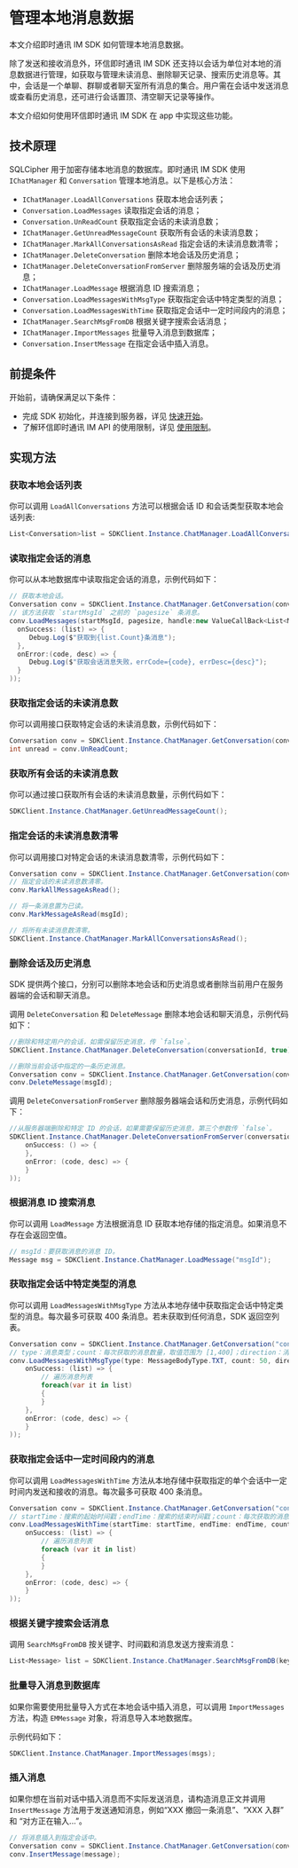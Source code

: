 # 管理本地消息数据

<Toc />

本文介绍即时通讯 IM SDK 如何管理本地消息数据。

除了发送和接收消息外，环信即时通讯 IM SDK 还支持以会话为单位对本地的消息数据进行管理，如获取与管理未读消息、删除聊天记录、搜索历史消息等。其中，会话是一个单聊、群聊或者聊天室所有消息的集合。用户需在会话中发送消息或查看历史消息，还可进行会话置顶、清空聊天记录等操作。

本文介绍如何使用环信即时通讯 IM SDK 在 app 中实现这些功能。

## 技术原理

SQLCipher 用于加密存储本地消息的数据库。即时通讯 IM SDK 使用 `IChatManager` 和 `Conversation` 管理本地消息。以下是核心方法：

- `IChatManager.LoadAllConversations` 获取本地会话列表；
- `Conversation.LoadMessages` 读取指定会话的消息；
- `Conversation.UnReadCount` 获取指定会话的未读消息数；
- `IChatManager.GetUnreadMessageCount` 获取所有会话的未读消息数；
- `IChatManager.MarkAllConversationsAsRead` 指定会话的未读消息数清零；
- `IChatManager.DeleteConversation` 删除本地会话及历史消息；
- `IChatManager.DeleteConversationFromServer` 删除服务端的会话及历史消息；
- `IChatManager.LoadMessage` 根据消息 ID 搜索消息；
- `Conversation.LoadMessagesWithMsgType` 获取指定会话中特定类型的消息；
- `Conversation.LoadMessagesWithTime` 获取指定会话中一定时间段内的消息；
- `IChatManager.SearchMsgFromDB` 根据关键字搜索会话消息；
- `IChatManager.ImportMessages` 批量导入消息到数据库；
- `Conversation.InsertMessage` 在指定会话中插入消息。

## 前提条件

开始前，请确保满足以下条件：

- 完成 SDK 初始化，并连接到服务器，详见 [快速开始](quickstart.html)。
- 了解环信即时通讯 IM API 的使用限制，详见 [使用限制](/product/limitation.html)。

## 实现方法

### 获取本地会话列表

你可以调用 `LoadAllConversations` 方法可以根据会话 ID 和会话类型获取本地会话列表:

```csharp
List<Conversation>list = SDKClient.Instance.ChatManager.LoadAllConversations();
```

### 读取指定会话的消息

你可以从本地数据库中读取指定会话的消息，示例代码如下：

```csharp
// 获取本地会话。
Conversation conv = SDKClient.Instance.ChatManager.GetConversation(conversationId, convType);
// 该方法获取 `startMsgId` 之前的 `pagesize` 条消息。
conv.LoadMessages(startMsgId, pagesize, handle:new ValueCallBack<List<Message>>(
  onSuccess: (list) => {
     Debug.Log($"获取到{list.Count}条消息");
  },
  onError:(code, desc) => {
     Debug.Log($"获取会话消息失败，errCode={code}, errDesc={desc}");
  }
));
```

### 获取指定会话的未读消息数

你可以调用接口获取特定会话的未读消息数，示例代码如下：

```csharp
Conversation conv = SDKClient.Instance.ChatManager.GetConversation(conversationId, convType);
int unread = conv.UnReadCount;
```

### 获取所有会话的未读消息数

你可以通过接口获取所有会话的未读消息数量，示例代码如下：

```csharp
SDKClient.Instance.ChatManager.GetUnreadMessageCount();
```

### 指定会话的未读消息数清零

你可以调用接口对特定会话的未读消息数清零，示例代码如下：

```csharp
Conversation conv = SDKClient.Instance.ChatManager.GetConversation(conversationId, convType);
// 指定会话的未读消息数清零。
conv.MarkAllMessageAsRead();

// 将一条消息置为已读。
conv.MarkMessageAsRead(msgId);

// 将所有未读消息数清零。
SDKClient.Instance.ChatManager.MarkAllConversationsAsRead();
```

### 删除会话及历史消息

SDK 提供两个接口，分别可以删除本地会话和历史消息或者删除当前用户在服务器端的会话和聊天消息。

调用 `DeleteConversation` 和 `DeleteMessage` 删除本地会话和聊天消息，示例代码如下：

```csharp
//删除和特定用户的会话，如需保留历史消息，传 `false`。
SDKClient.Instance.ChatManager.DeleteConversation(conversationId, true);

//删除当前会话中指定的一条历史消息。
Conversation conv = SDKClient.Instance.ChatManager.GetConversation(conversationId, convType);
conv.DeleteMessage(msgId);
```

调用 `DeleteConversationFromServer` 删除服务器端会话和历史消息，示例代码如下：

```csharp
//从服务器端删除和特定 ID 的会话，如果需要保留历史消息，第三个参数传 `false`。
SDKClient.Instance.ChatManager.DeleteConversationFromServer(conversationId, type, true, new CallBack(
    onSuccess: () => {
    },
    onError: (code, desc) => {
    }
));
```

### 根据消息 ID 搜索消息

你可以调用 `LoadMessage` 方法根据消息 ID 获取本地存储的指定消息。如果消息不存在会返回空值。

```csharp
// msgId：要获取消息的消息 ID。
Message msg = SDKClient.Instance.ChatManager.LoadMessage("msgId");
```

### 获取指定会话中特定类型的消息

你可以调用 `LoadMessagesWithMsgType` 方法从本地存储中获取指定会话中特定类型的消息。每次最多可获取 400 条消息。若未获取到任何消息，SDK 返回空列表。

```csharp
Conversation conv = SDKClient.Instance.ChatManager.GetConversation("convId");
// type：消息类型；count：每次获取的消息数量，取值范围为 [1,400]；direction：消息搜索方向：（默认）`UP`：按消息时间戳的逆序搜索；`DOWN`：按消息时间戳的正序搜索。
conv.LoadMessagesWithMsgType(type: MessageBodyType.TXT, count: 50, direction: MessageSearchDirection.UP, new ValueCallBack<List<Message>>(
    onSuccess: (list) => {
        // 遍历消息列表
        foreach(var it in list)
        {
        }
    },
    onError: (code, desc) => {
    }
));
```

### 获取指定会话中一定时间段内的消息

你可以调用 `LoadMessagesWithTime` 方法从本地存储中获取指定的单个会话中一定时间内发送和接收的消息。每次最多可获取 400 条消息。

```csharp
Conversation conv = SDKClient.Instance.ChatManager.GetConversation("convId");
// startTime：搜索的起始时间戳；endTime：搜索的结束时间戳；count：每次获取的消息数量，取值范围为 [1,400]。
conv.LoadMessagesWithTime(startTime: startTime, endTime: endTime, count: 50, new ValueCallBack<List<Message>>(
    onSuccess: (list) => {
        // 遍历消息列表
        foreach (var it in list)
        {
        }
    },
    onError: (code, desc) => {
    }
));
```

### 根据关键字搜索会话消息

调用 `SearchMsgFromDB` 按关键字、时间戳和消息发送方搜索消息：

```csharp
List<Message> list = SDKClient.Instance.ChatManager.SearchMsgFromDB(keywords, timeStamp, maxCount, from, MessageSearchDirection.UP);
```

### 批量导入消息到数据库

如果你需要使用批量导入方式在本地会话中插入消息，可以调用 `ImportMessages` 方法，构造 `EMMessage` 对象，将消息导入本地数据库。

示例代码如下：

```csharp
SDKClient.Instance.ChatManager.ImportMessages(msgs);
```

### 插入消息

如果你想在当前对话中插入消息而不实际发送消息，请构造消息正文并调用 `InsertMessage` 方法用于发送通知消息，例如“XXX 撤回一条消息”、“XXX 入群” 和 “对方正在输入...”。

```csharp
// 将消息插入到指定会话中。
Conversation conv = SDKClient.Instance.ChatManager.GetConversation(conversationId, convType);
conv.InsertMessage(message);
```